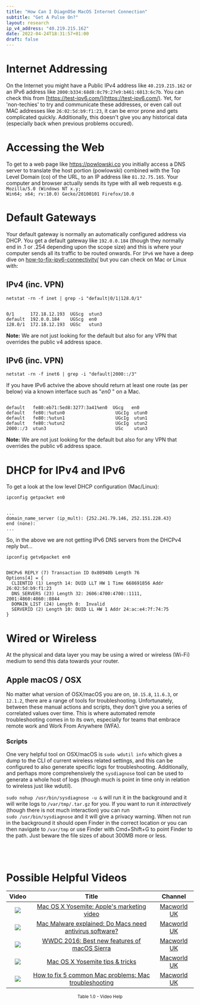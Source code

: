 ```yaml
---
title: "How Can I DiagnOSe MacOS Internet Connection"
subtitle: "Get A Pulse On?"
layout: research
ip_v4_address: "40.219.215.162"
date: 2022-04-24T18:31:57+01:00
draft: false
---
```


# Internet Addressing
On the Internet you might have a Public IPv4 address like <code>40.219.215.162</code> or an IPv6 address like <code>2000:b334:68d8:8c79:27e9:b461:6013:6c7b</code>. You can check this from [https://test-ipv6.com/](https://test-ipv6.com/). Yet, for 'non-techies' to try and communicate these addresses, or even call out MAC addresses like <code>26:02:5d:b9:f1:23</code>, it can be error prone and gets complicated quickly. Additionally, this doesn't give you any historical data (especially back when previous problems occured).

# Accessing the Web
To get to a web page like https://powlowski.co you initially access a DNS server to translate the host portion (powlowski) combined with the Top Level Domain (co) of the URL, to an IP address like <code>81.32.75.165</code>. Your computer and browser actually sends its type with all web requests e.g. <br><code>Mozilla/5.0 (Windows NT x.y; Win64; x64; rv:10.0) Gecko/20100101 Firefox/10.0</code>

# Default Gateways
Your default gateway is normally an automatically configured address via DHCP. You get a default gateway like <code>192.0.0.184</code> (though they normally end in .1 or .254 depending upon the scope size) and this is where your computer sends all its traffic to be routed onwards. For <code>IPv6</code> we have a deep dive on [how-to-fix-ipv6-connectivity/](/blog/how-to-fix-ipv6-connectivity/) but you can check on Mac or Linux with:

## IPv4 (inc. VPN)
<code>netstat -rn -f inet | grep -i "default|0/1|128.0/1"</code>

<pre><code>
0/1      172.18.12.193  UGScg  utun3
default  192.0.0.184    UGScg  en0
128.0/1  172.18.12.193  UGSc   utun3</code></pre>

**Note:** We are not just looking for the default but also for any VPN that overrides the public v4 address space.

## IPv6 (inc. VPN)
<code>netstat -rn -f inet6 | grep -i "default|2000::/3"</code>

If you have IPv6 actvive the above should return at least one route (as per below) via a known interface such as "_en0_ " on a Mac. 

<pre><code>
default   fe80:eb71:5ed8:3277:3a41%en0  UGcg   en0
default   fe80::%utun0                   UGcIg  utun0
default   fe80::%utun1                   UGcIg  utun1
default   fe80::%utun2                   UGcIg  utun2
2000::/3  utun3                          USc    utun3</code></pre>

**Note:** We are not just looking for the default but also for any VPN that overrides the public v6 address space.

# DHCP for IPv4 and IPv6

To get a look at the low level DHCP configuration (Mac/Linux): 

<code>ipconfig getpacket en0</code>

<pre><code>
...
domain_name_server (ip_mult): {252.241.79.146, 252.151.228.43}
end (none):
...</code></pre>

So, in the above we are not getting IPv6 DNS servers from the DHCPv4 reply but...

<code>ipconfig getv6packet en0</code>

<pre><code>
DHCPv6 REPLY (7) Transaction ID 0x80940b Length 76
Options[4] = {
  CLIENTID (1) Length 14: DUID LLT HW 1 Time 668691856 Addr 26:02:5d:b9:f1:23
  DNS_SERVERS (23) Length 32: 2606:4700:4700::1111, 2001:4860:4860::8844
  DOMAIN_LIST (24) Length 0:  Invalid
  SERVERID (2) Length 10: DUID LL HW 1 Addr 24:ac:e4:7f:74:75
}</code></pre>

# Wired or Wireless
At the physical and data layer you may be using a wired or wireless (Wi-Fi) medium to send this data towards your router. 

## Apple macOS / OSX
No matter what version of OSX/macOS you are on, <code>10.15.8</code>, <code>11.6.3</code>, or <code>12.1.2</code>, there are a range of tools for troubleshooting. Unfortunately, between these manual actions and scripts, they don't give you a series of correlated values over time. This is where automated remote troubleshooting comes in to its own, especially for teams that embrace remote work and Work From Anywhere (WFA).

### Scripts
One very helpful tool on OSX/macOS is <code>sudo wdutil info</code> which gives a dump to the CLI of current wireless related settings, and this can be configured to also generate specific logs for troubleshooting. Additionally, and perhaps more comprehensively the <code>sysdiagnose</code> tool can be used to generate a whole host of logs (though much is point in time only in relation to wireless just like wdutil).

<code>sudo nohup /usr/bin/sysdiagnose -u &</code> will run it in the background and it will write logs to <code>/var/tmp/<blah>.tar.gz</code> for you. If you want to run it *interactively* (though there is not much interaction) you can run<br><code>sudo /usr/bin/sysdiagnose</code> and it will give a privacy warning. When not run in the background it should open Finder in the correct location or you can then navigate to <code>/var/tmp</code> or use Finder with Cmd+Shift+G to point Finder to the path. Just beware the file sizes of about 300MB more or less.

<br><br>
# Possible Helpful Videos

<link href="/plugins/lity/css/lity.min.css" rel="stylesheet">
<script src="/plugins/lity/js/lity.min.js"></script>
<div class="table1-start"></div>

|Video | Title | Channel |
| :---: | :---: | :---: |
|<a href="https://www.youtube.com/watch?v=ZlG0sSoW09M" data-lity><img src="https://i.ytimg.com/vi/ZlG0sSoW09M/default.jpg" class="img-fluid"></a>|<a href="https://www.youtube.com/watch?v=ZlG0sSoW09M" data-lity>Mac OS X Yosemite: Apple&#39;s marketing video</a>|<a target="_blank" href="https://www.youtube.com/channel/UCT7WejN8j_nGiSfwK8TnBcw" >Macworld UK</a>|
|<a href="https://www.youtube.com/watch?v=qXmO5NK0KWc" data-lity><img src="https://i.ytimg.com/vi/qXmO5NK0KWc/default.jpg" class="img-fluid"></a>|<a href="https://www.youtube.com/watch?v=qXmO5NK0KWc" data-lity>Mac Malware explained: Do Macs need antivirus software?</a>|<a target="_blank" href="https://www.youtube.com/channel/UCT7WejN8j_nGiSfwK8TnBcw" >Macworld UK</a>|
|<a href="https://www.youtube.com/watch?v=nFUc6EC4hmY" data-lity><img src="https://i.ytimg.com/vi/nFUc6EC4hmY/default.jpg" class="img-fluid"></a>|<a href="https://www.youtube.com/watch?v=nFUc6EC4hmY" data-lity>WWDC 2016: Best new features of macOS Sierra</a>|<a target="_blank" href="https://www.youtube.com/channel/UCT7WejN8j_nGiSfwK8TnBcw" >Macworld UK</a>|
|<a href="https://www.youtube.com/watch?v=xfGKZ1-2Duk" data-lity><img src="https://i.ytimg.com/vi/xfGKZ1-2Duk/default.jpg" class="img-fluid"></a>|<a href="https://www.youtube.com/watch?v=xfGKZ1-2Duk" data-lity>Mac OS X Yosemite tips &amp; tricks</a>|<a target="_blank" href="https://www.youtube.com/channel/UCT7WejN8j_nGiSfwK8TnBcw" >Macworld UK</a>|
|<a href="https://www.youtube.com/watch?v=ct93xA42ONQ" data-lity><img src="https://i.ytimg.com/vi/ct93xA42ONQ/default.jpg" class="img-fluid"></a>|<a href="https://www.youtube.com/watch?v=ct93xA42ONQ" data-lity>How to fix 5 common Mac problems: Mac troubleshooting</a>|<a target="_blank" href="https://www.youtube.com/channel/UCT7WejN8j_nGiSfwK8TnBcw" >Macworld UK</a>|

<center><small>Table 1.0 - Video Help</small></center>
 <br>
<div class="table1-end"></div>
<script type="text/javascript">
(function() {
    $('div.table1-start').nextUntil('div.table1-end', 'table').addClass('table thead-dark table-striped table-responsive rounded').attr('id', 't1');
    $('#t1').find('thead').addClass('thead-dark');
})();
</script>
